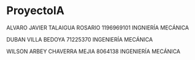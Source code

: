 # ProyectoIA
ALVARO JAVIER TALAIGUA ROSARIO
1196969101
INGNIERÍA MECÁNICA

DUBAN VILLA BEDOYA
71225370
INGENIERÍA MECÁNICA

WILSON ARBEY CHAVERRA MEJIA
8064138
INGENIERÍA MECÁNICA
